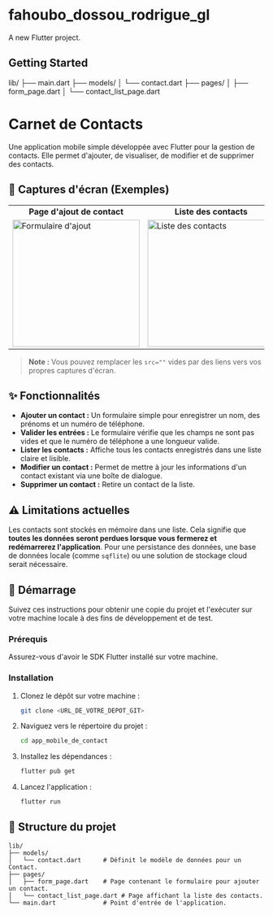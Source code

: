 # fahoubo_dossou_rodrigue_gl

A new Flutter project.

## Getting Started




lib/
├── main.dart
├── models/
│   └── contact.dart
├── pages/
│   ├── form_page.dart
│   └── contact_list_page.dart
# Carnet de Contacts

Une application mobile simple développée avec Flutter pour la gestion de contacts. Elle permet d'ajouter, de visualiser, de modifier et de supprimer des contacts.

## 📱 Captures d'écran (Exemples)

<table>
  <tr>
    <td align="center"><strong>Page d'ajout de contact</strong></td>
    <td align="center"><strong>Liste des contacts</strong></td>
  </tr>
  <tr>
    <td><img src="" alt="Formulaire d'ajout" width="250"/></td>
    <td><img src="" alt="Liste des contacts" width="250"/></td>
  </tr>
</table>

> **Note :** Vous pouvez remplacer les `src=""` vides par des liens vers vos propres captures d'écran.

## ✨ Fonctionnalités

- **Ajouter un contact :** Un formulaire simple pour enregistrer un nom, des prénoms et un numéro de téléphone.
- **Valider les entrées :** Le formulaire vérifie que les champs ne sont pas vides et que le numéro de téléphone a une longueur valide.
- **Lister les contacts :** Affiche tous les contacts enregistrés dans une liste claire et lisible.
- **Modifier un contact :** Permet de mettre à jour les informations d'un contact existant via une boîte de dialogue.
- **Supprimer un contact :** Retire un contact de la liste.

## ⚠️ Limitations actuelles

Les contacts sont stockés en mémoire dans une liste. Cela signifie que **toutes les données seront perdues lorsque vous fermerez et redémarrerez l'application**. Pour une persistance des données, une base de données locale (comme `sqflite`) ou une solution de stockage cloud serait nécessaire.

## 🚀 Démarrage

Suivez ces instructions pour obtenir une copie du projet et l'exécuter sur votre machine locale à des fins de développement et de test.

### Prérequis

Assurez-vous d'avoir le SDK Flutter installé sur votre machine.

### Installation

1. Clonez le dépôt sur votre machine :
   ```sh
   git clone <URL_DE_VOTRE_DEPOT_GIT>
   ```

2. Naviguez vers le répertoire du projet :
   ```sh
   cd app_mobile_de_contact
   ```

3. Installez les dépendances :
   ```sh
   flutter pub get
   ```

4. Lancez l'application :
   ```sh
   flutter run
   ```

## 📂 Structure du projet

```
lib/
├── models/
│   └── contact.dart      # Définit le modèle de données pour un Contact.
├── pages/
│   ├── form_page.dart    # Page contenant le formulaire pour ajouter un contact.
│   └── contact_list_page.dart # Page affichant la liste des contacts.
└── main.dart             # Point d'entrée de l'application.
```

